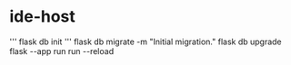 # ide-host

'''
flask db init
'''
flask db migrate -m "Initial migration."
flask db upgrade
flask --app run run --reload